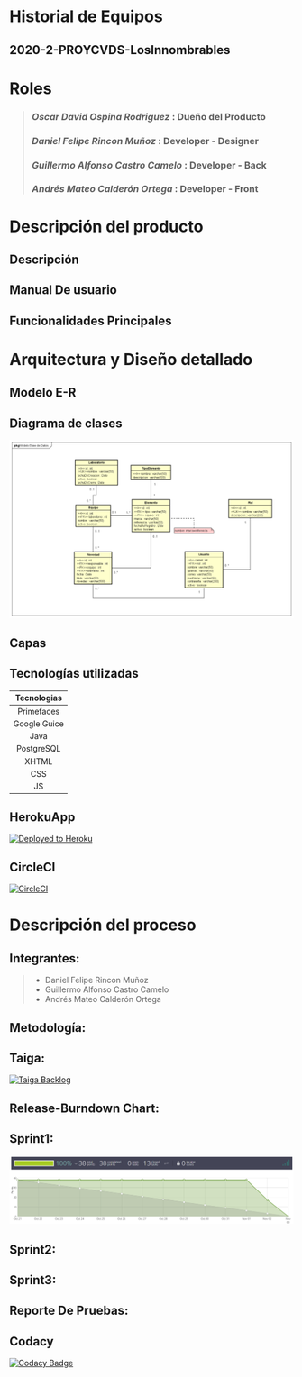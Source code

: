 # Historial de Equipos
## 2020-2-PROYCVDS-LosInnombrables
# Roles
>### *Oscar David Ospina Rodriguez* : Dueño del Producto
>### *Daniel Felipe Rincon Muñoz* : Developer - Designer
>### *Guillermo Alfonso Castro Camelo* : Developer - Back
>### *Andrés Mateo Calderón Ortega* : Developer - Front
# Descripción del producto
## Descripción
>
## Manual De usuario
>
## Funcionalidades Principales
>
# Arquitectura y Diseño detallado
>
## Modelo E-R
>
## Diagrama de clases
![](/resources/DiagramaClases.png)
## Capas
>
## Tecnologías utilizadas
| Tecnologias |
| :--: |
|Primefaces|
|Google Guice|
|Java|
|PostgreSQL|
|XHTML|
|CSS|
|JS|
## HerokuApp
[![Deployed to Heroku](https://www.herokucdn.com/deploy/button.png)](https://historial-de-equipos.herokuapp.com/)
## CircleCI
[![CircleCI](https://circleci.com/gh/Los-Innombrables/2020-2-PROYCVDS-LosInnombrables.svg?style=svg)](https://app.circleci.com/pipelines/github/Los-Innombrables/2020-2-PROYCVDS-LosInnombrables)
# Descripción del proceso
## Integrantes:
 >- Daniel Felipe Rincon Muñoz
 >- Guillermo Alfonso Castro Camelo
 >- Andrés Mateo Calderón Ortega
## Metodología:
>
## Taiga:
[![Taiga Backlog](https://images.assets-landingi.com/jvS0A3Tm24feIBqs/logo_horizontal.png)](https://tree.taiga.io/project/candres1019-historial-de-equipos-labinfo/)
## Release-Burndown Chart:
>
## Sprint1:
![](/resources/Sprint1.PNG)
## Sprint2:
>
## Sprint3:
>
## Reporte De Pruebas:
>
## Codacy
[![Codacy Badge](https://app.codacy.com/project/badge/Grade/6ae092aed25d47a897b7ee6d26ff857f)](https://www.codacy.com/gh/Los-Innombrables/2020-2-PROYCVDS-LosInnombrables/dashboard?utm_source=github.com&amp;utm_medium=referral&amp;utm_content=Los-Innombrables/2020-2-PROYCVDS-LosInnombrables&amp;utm_campaign=Badge_Grade)
